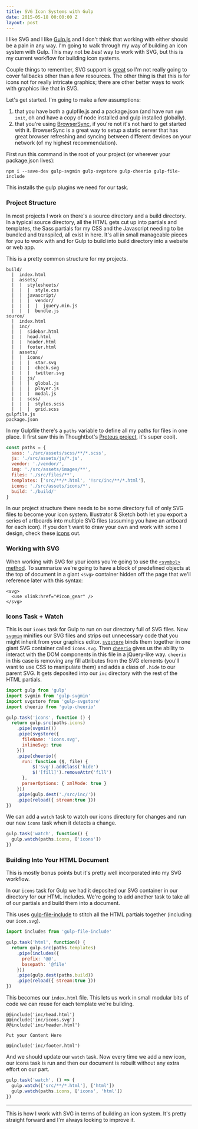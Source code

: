```yaml
---
title: SVG Icon Systems with Gulp
date: 2015-05-18 00:00:00 Z
layout: post
---
```


I like SVG and I like [Gulp.js](http://gulpjs.com/) and I don't think that working with either should be a pain in any way. I'm going to walk through my way of building an icon system with Gulp. This may not be _best_ way to work with SVG, but this is my current workflow for building icon systems.

Couple things to remember, SVG support is [great](http://caniuse.com/#feat=svg) so I'm not really going to cover fallbacks other than a few resources. The other thing is that this is for icons not for really intricate graphics; there are other better ways to work with graphics like that in SVG.

Let's get started. I'm going to make a few assumptions:

1. that you have both a gulpfile.js and a package.json (and have run `npm init`, oh and have a copy of node installed and gulp installed globally).
2. that you're using [BrowserSync](http://www.browsersync.io/docs/gulp/), if you're not it's not hard to get started with it. BrowserSync is a great way to setup a static server that has great browser refreshing and syncing between different devices on your network (of my highest recommendation).

First run this command in the root of your project (or wherever your package.json lives):

```shell
npm i --save-dev gulp-svgmin gulp-svgstore gulp-cheerio gulp-file-include
```

This installs the gulp plugins we need for our task.

### Project Structure
In most projects I work on there's a source directory and a build directory. In a typical source directory, all the HTML gets cut up into partials and templates, the Sass partials for my CSS and the Javascript needing to be bundled and transpiled, all exist in here. It's all in small manageable pieces for you to work with and for Gulp to build into build directory into a website or web app.

This is a pretty common structure for my projects.

```
build/
  |  index.html
  |  assets/
  |  |  stylesheets/
  |  |  |  style.css
  |  |  javascript/
  |  |  |  vendor/
  |  |  |  |  jquery.min.js
  |  |  |  bundle.js
source/
  |  index.html
  |  inc/
  |  |  sidebar.html
  |  |  head.html
  |  |  header.html
  |  |  footer.html
  |  assets/
  |  |  icons/
  |  |  |  star.svg
  |  |  |  check.svg
  |  |  |  twitter.svg
  |  |  js/
  |  |  |  global.js
  |  |  |  player.js
  |  |  |  modal.js
  |  |  scss/
  |  |  |  styles.scss
  |  |  |  grid.scss
gulpfile.js
package.json
```

In my Gulpfile there's a `paths` variable to define all my paths for files in one place. (I first saw this in Thoughtbot's [Proteus project](https://github.com/thoughtbot/proteus-gulp), it's super cool).

```javascript
const paths = {
  sass: './src/assets/scss/**/*.scss',
  js: './src/assets/js/*.js',
  vendor: './vendor/',
  img: './src/assets/images/**',
  files: './src/files/**',
  templates: ['src/**/*.html', '!src/inc/**/*.html'],
  icons: './src/assets/icons/*',
  build: './build/'
}
```

In our project structure there needs to be some directory full of only SVG files to become your icon system. Illustrator & Sketch both let you export a series of artboards into multiple SVG files (assuming you have an artboard for each icon). If you don't want to draw your own and work with some I design, check these [icons](http://charlespeters.net/justafewicons/) out.

### Working with SVG

When working with SVG for your icons you're going to use the [`<symbol>` method](https://css-tricks.com/svg-symbol-good-choice-icons/). To summarize we're going to have a block of predefined objects at the top of document in a giant `<svg>` container hidden off the page that we'll reference later with this syntax:

```markup
<svg>
  <use xlink:href="#icon_gear" />
</svg>
```

### Icons Task + Watch

This is our `icons` task for Gulp to run on our directory full of SVG files. Now [`svgmin`](https://github.com/ben-eb/gulp-svgmin) minifies our SVG files and strips out unnecessary code that you might inherit from your graphics editor. [`svgstore`](https://github.com/w0rm/gulp-svgstore) binds them together in one giant SVG container called `icons.svg`. Then [`cheerio`](https://github.com/KenPowers/gulp-cheerio) gives us the ability to interact with the DOM components in this file in a jQuery-like way. `cheerio` in this case is removing any fill attributes from the SVG elements (you'll want to use CSS to manipulate them) and adds a class of `.hide` to our parent SVG. It gets deposited into our `inc` directory with the rest of the HTML partials.

```javascript
import gulp from 'gulp'
import svgmin from 'gulp-svgmin'
import svgstore from 'gulp-svgstore'
import cheerio from 'gulp-cheerio'

gulp.task('icons', function () {
  return gulp.src(paths.icons)
    .pipe(svgmin())
    .pipe(svgstore({
      fileName: 'icons.svg',
      inlineSvg: true
    }))
    .pipe(cheerio({
      run: function ($, file) {
          $('svg').addClass('hide')
          $('[fill]').removeAttr('fill')
      },
      parserOptions: { xmlMode: true }
    }))
    .pipe(gulp.dest('./src/inc/'))
    .pipe(reload({ stream:true }))
})
```

We can add a `watch` task to watch our icons directory for changes and run our new `icons` task when it detects a change.

```javascript
gulp.task('watch', function() {
  gulp.watch(paths.icons, ['icons'])
})
```

### Building Into Your HTML Document

This is mostly bonus points but it's pretty well incorporated into my SVG workflow.

In our `icons` task for Gulp we had it deposited our SVG container in our directory for our HTML includes. We're going to add another task to take all of our partials and build them into a document.

This uses [gulp-file-include](https://github.com/coderhaoxin/gulp-file-include) to stitch all the HTML partials together (including our `icon.svg`).

```javascript
import includes from 'gulp-file-include'

gulp.task('html', function() {
  return gulp.src(paths.templates)
    .pipe(includes({
      prefix: '@@',
      basepath: '@file'
    }))
    .pipe(gulp.dest(paths.build))
    .pipe(reload({ stream:true }))
})
```

This becomes our `index.html` file. This lets us work in small modular bits of code we can reuse for each template we're building.

```markup
@@include('inc/head.html')
@@include('inc/icons.svg')
@@include('inc/header.html')

Put your Content Here

@@include('inc/footer.html')
```

And we should update our `watch` task. Now every time we add a new icon, our icons task is run and then our document is rebuilt without any extra effort on our part.

```javascript
gulp.task('watch', () => {
  gulp.watch(['src/**/*.html'], ['html'])
  gulp.watch(paths.icons, ['icons', 'html'])
})
```
---

This is how I work with SVG in terms of building an icon system. It's pretty straight forward and I'm always looking to improve it.
